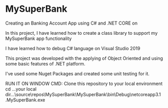 # MySuperBank
Creating an Banking Account App using C# and .NET CORE on 

In this project, I have learned how to create a class library to support my MySuperBank app functionality

I have learned how to debug C# language on Visual Studio 2019

This project was developed with the applying of Object Oriented and using some basic features of .NET platform. 

I've used some Nuget Packages and created some unit testing for it.

RUN IT ON WINDOW CMD: 
        Clone this repository to your local environment
        cd ...your local dir...\source\repos\MySuperBank\MySuperBank\bin\Debug\netcoreapp3.1
        \.MySuperBank.exe
